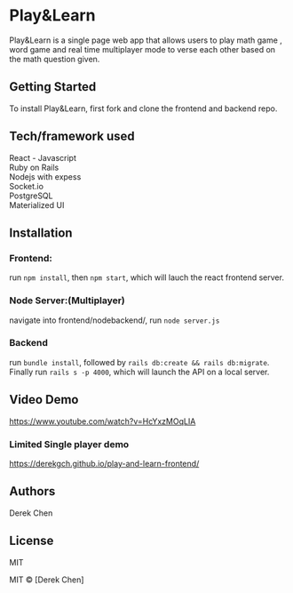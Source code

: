 # Play&Learn
Play&Learn is a single page web app that allows users to play math game , word game and real time multiplayer mode to verse each other based on the math question given.


## Getting Started
To install Play&Learn, first fork and clone the frontend and backend repo. 




## Tech/framework used
React - Javascript  
Ruby on Rails  
Nodejs with expess  
Socket.io   
PostgreSQL  
Materialized UI 

## Installation
### Frontend: 
run `npm install`, then `npm start`, which will lauch the react frontend server.

### Node Server:(Multiplayer)
navigate into frontend/nodebackend/, run `node server.js`

### Backend
run `bundle install`, followed by `rails db:create && rails db:migrate`. Finally run `rails s -p 4000`, which will launch the API on a local server.

## Video Demo
https://www.youtube.com/watch?v=HcYxzMOqLIA


### Limited Single player demo

https://derekgch.github.io/play-and-learn-frontend/


## Authors
Derek Chen  


## License
MIT

MIT © [Derek Chen]
